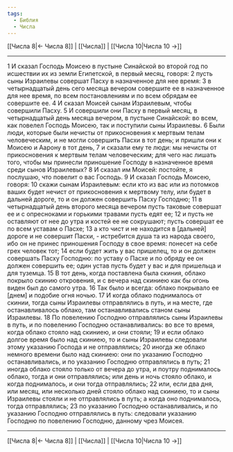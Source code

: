 ```yaml
---
tags:
  - Библия
  - Числа
---
```

[[Числа 8|← Числа 8]] | [[Числа]] | [[Числа 10|Числа 10 →]]

---
1 И сказал Господь Моисею в пустыне Синайской во второй год по исшествии их из земли Египетской, в первый месяц, говоря:
2 пусть сыны Израилевы совершат Пасху в назначенное для нее время:
3 в четырнадцатый день сего месяца вечером совершите ее в назначенное для нее время, по всем постановлениям и по всем обрядам ее совершите ее.
4 И сказал Моисей сынам Израилевым, чтобы совершили Пасху.
5 И совершили они Пасху в первый месяц, в четырнадцатый день месяца вечером, в пустыне Синайской: во всем, как повелел Господь Моисею, так и поступили сыны Израилевы.
6 Были люди, которые были нечисты от прикосновения к мертвым телам человеческим, и не могли совершить Пасхи в тот день; и пришли они к Моисею и Аарону в тот день,
7 и сказали ему те люди: мы нечисты от прикосновения к мертвым телам человеческим; для чего нас лишать того, чтобы мы принесли приношение Господу в назначенное время среди сынов Израилевых?
8 И сказал им Моисей: постойте, я послушаю, что повелит о вас Господь.
9 И сказал Господь Моисею, говоря:
10 скажи сынам Израилевым: если кто из вас или из потомков ваших будет нечист от прикосновения к мертвому телу, или будет в дальней дороге, то и он должен совершить Пасху Господню;
11 в четырнадцатый день второго месяца вечером пусть таковые совершат ее и с опресноками и горькими травами пусть едят ее;
12 и пусть не оставляют от нее до утра и костей ее не сокрушают; пусть совершат ее по всем уставам о Пасхе;
13 а кто чист и не находится в [дальней] дороге и не совершит Пасхи, - истребится душа та из народа своего, ибо он не принес приношения Господу в свое время: понесет на себе грех человек тот;
14 если будет жить у вас пришелец, то и он должен совершать Пасху Господню: по уставу о Пасхе и по обряду ее он должен совершить ее; один устав пусть будет у вас и для пришельца и для туземца.
15 В тот день, когда поставлена была скиния, облако покрыло скинию откровения, и с вечера над скиниею как бы огонь виден был до самого утра.
16 Так было и всегда: облако покрывало ее [днем] и подобие огня ночью.
17 И когда облако поднималось от скинии, тогда сыны Израилевы отправлялись в путь, и на месте, где останавливалось облако, там останавливались станом сыны Израилевы.
18 По повелению Господню отправлялись сыны Израилевы в путь, и по повелению Господню останавливались: во все то время, когда облако стояло над скиниею, и они стояли;
19 и если облако долгое время было над скиниею, то и сыны Израилевы следовали этому указанию Господа и не отправлялись;
20 иногда же облако немного времени было над скиниею: они по указанию Господню останавливались, и по указанию Господню отправлялись в путь;
21 иногда облако стояло только от вечера до утра, и поутру поднималось облако, тогда и они отправлялись; или день и ночь стояло облако, и когда поднималось, и они тогда отправлялись;
22 или, если два дня, или месяц, или несколько дней стояло облако над скиниею, то и сыны Израилевы стояли и не отправлялись в путь; а когда оно поднималось, тогда отправлялись;
23 по указанию Господню останавливались, и по указанию Господню отправлялись в путь: следовали указанию Господню по повелению Господню, данному чрез Моисея.

---
[[Числа 8|← Числа 8]] | [[Числа]] | [[Числа 10|Числа 10 →]]